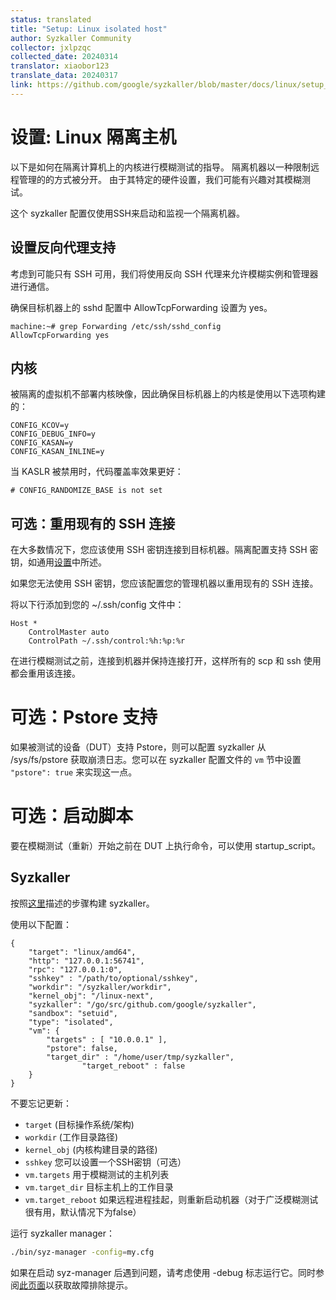 ```yaml
---
status: translated
title: "Setup: Linux isolated host"
author: Syzkaller Community
collector: jxlpzqc
collected_date: 20240314
translator: xiaobor123
translate_data: 20240317
link: https://github.com/google/syzkaller/blob/master/docs/linux/setup_linux-host_isolated.md
---
```


# 设置: Linux 隔离主机

以下是如何在隔离计算机上的内核进行模糊测试的指导。
隔离机器以一种限制远程管理的的方式被分开。
由于其特定的硬件设置，我们可能有兴趣对其模糊测试。

这个 syzkaller 配置仅使用SSH来启动和监视一个隔离机器。

## 设置反向代理支持

考虑到可能只有 SSH 可用，我们将使用反向 SSH 代理来允许模糊实例和管理器进行通信。

确保目标机器上的 sshd 配置中 AllowTcpForwarding 设置为 yes。
```
machine:~# grep Forwarding /etc/ssh/sshd_config
AllowTcpForwarding yes
```

## 内核

被隔离的虚拟机不部署内核映像，因此确保目标机器上的内核是使用以下选项构建的：
```
CONFIG_KCOV=y
CONFIG_DEBUG_INFO=y
CONFIG_KASAN=y
CONFIG_KASAN_INLINE=y
```

当 KASLR 被禁用时，代码覆盖率效果更好：
```
# CONFIG_RANDOMIZE_BASE is not set
```

## 可选：重用现有的 SSH 连接

在大多数情况下，您应该使用 SSH 密钥连接到目标机器。隔离配置支持 SSH 密钥，如通用[设置](setup.md)中所述。

如果您无法使用 SSH 密钥，您应该配置您的管理机器以重用现有的 SSH 连接。

将以下行添加到您的 ~/.ssh/config 文件中：
```
Host *
	ControlMaster auto
	ControlPath ~/.ssh/control:%h:%p:%r
```

在进行模糊测试之前，连接到机器并保持连接打开，这样所有的 scp 和 ssh 使用都会重用该连接。

# 可选：Pstore 支持


如果被测试的设备（DUT）支持 Pstore，则可以配置 syzkaller 从 /sys/fs/pstore 获取崩溃日志。您可以在 syzkaller 配置文件的 `vm` 节中设置 `"pstore": true` 来实现这一点。

# 可选：启动脚本

要在模糊测试（重新）开始之前在 DUT 上执行命令，可以使用 startup_script。

## Syzkaller

按照[这里](/docs/linux/setup.md#go-and-syzkaller)描述的步骤构建 syzkaller。

使用以下配置：
```
{
	"target": "linux/amd64",
	"http": "127.0.0.1:56741",
	"rpc": "127.0.0.1:0",
	"sshkey" : "/path/to/optional/sshkey",
	"workdir": "/syzkaller/workdir",
	"kernel_obj": "/linux-next",
	"syzkaller": "/go/src/github.com/google/syzkaller",
	"sandbox": "setuid",
	"type": "isolated",
	"vm": {
		"targets" : [ "10.0.0.1" ],
		"pstore": false,
		"target_dir" : "/home/user/tmp/syzkaller",
                "target_reboot" : false
	}
}
```

不要忘记更新：
 - `target` (目标操作系统/架构)
 - `workdir` (工作目录路径)
 - `kernel_obj` (内核构建目录的路径)
 - `sshkey` 您可以设置一个SSH密钥（可选）
 - `vm.targets` 用于模糊测试的主机列表
 - `vm.target_dir` 目标主机上的工作目录
 - `vm.target_reboot` 如果远程进程挂起，则重新启动机器（对于广泛模糊测试很有用，默认情况下为false）

运行 syzkaller manager：
``` bash
./bin/syz-manager -config=my.cfg
```
如果在启动 syz-manager 后遇到问题，请考虑使用 -debug 标志运行它。同时参阅[此页面](/docs/troubleshooting.md)以获取故障排除提示。
